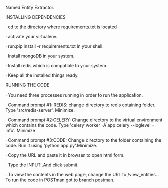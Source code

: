 Named Entity Extractor.

INSTALLING DEPENDENCIES


·       cd to the directory where requirements.txt is located

·       activate your virtualenv.

·       run:pip install -r requirements.txt in your shell.
  
·       Install mongoDB in your system.

·       Install redis which is compatible to your system.

·       Keep all the installed things ready.

  
  RUNNING THE CODE
  
  
· You need three processes running in order to run the application.

· Command prompt #1: REDIS: change directory to redis cotaining folder. Type 'src/redis-server'. Minimize.

· Command prompt #2:CELERY: Change directory to the virtual environment which contains the code. Type 'celery worker -A         app.celery --loglevel = info'. Minimize

· Command prompt #3:CODE: Change directory to the folder containing the code. Run it using 'python app.py'.Minimize.

· Copy the URL and paste it in browser to open html form.

· Type the INPUT .And click submit.

. To view the contents in the web page, change the URL to  /view_entities.
. To run the code in POSTman got to branch postman.
